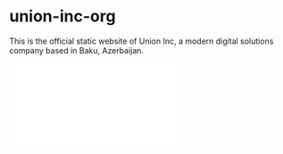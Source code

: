 # union-inc-org
This is the official static website of Union Inc, a modern digital solutions company based in Baku, Azerbaijan.

![index.html](index.html)
